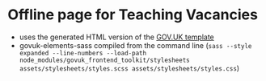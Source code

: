 # Offline page for Teaching Vacancies
- uses the generated HTML version of the [GOV.UK template](https://alphagov.github.io/govuk_template/)
- govuk-elements-sass compiled from the command line (`sass --style expanded --line-numbers --load-path node_modules/govuk_frontend_toolkit/stylesheets assets/stylesheets/styles.scss assets/stylesheets/styles.css`)
